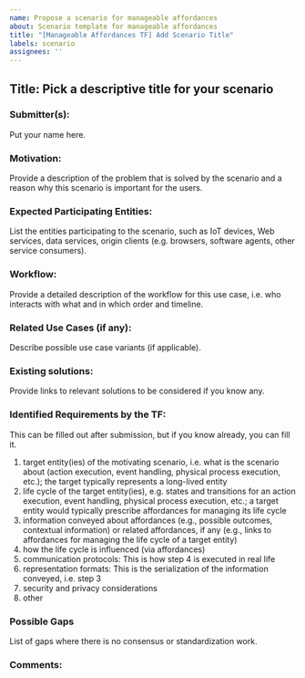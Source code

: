 ```yaml
---
name: Propose a scenario for manageable affordances
about: Scenario template for manageable affordances
title: "[Manageable Affordances TF] Add Scenario Title"
labels: scenario
assignees: ''
---
```


## Title: Pick a descriptive title for your scenario

### Submitter(s): 

Put your name here.

### Motivation:

Provide a description of the problem that is solved by the scenario and a reason why this scenario is important for the users.

### Expected Participating Entities:

List the entities participating to the scenario, such as IoT devices, Web services, data services, origin clients (e.g. browsers, software agents, other service consumers).

### Workflow:

Provide a detailed description of the workflow for this use case, i.e. who interacts with what and in which order and timeline.

### Related Use Cases (if any):

Describe possible use case variants (if applicable).

### Existing solutions:

Provide links to relevant solutions to be considered if you know any.

### Identified Requirements by the TF:

This can be filled out after submission, but if you know already, you can fill it.

1. target entity(ies) of the motivating scenario, i.e. what is the scenario about (action execution, event handling, physical process execution, etc.); the target typically represents a long-lived entity
2. life cycle of the target entity(ies), e.g. states and transitions for an action execution, event handling, physical process execution, etc.; a target entity would typically prescribe affordances for managing its life cycle
3. information conveyed about affordances (e.g., possible outcomes, contextual information) or related affordances, if any (e.g., links to affordances for managing the life cycle of a target entity)
4. how the life cycle is influenced (via affordances)
5. communication protocols: This is how step 4 is executed in real life
6. representation formats: This is the serialization of the information conveyed, i.e. step 3
7. security and privacy considerations
8. other

### Possible Gaps

List of gaps where there is no consensus or standardization work.

### Comments:
